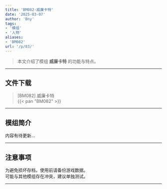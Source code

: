 ```yaml
---
title: 'BM082-威廉卡特'
date: '2025-03-07'
author: 'Bny'
tags:
- '模组'
- '人物'
aliases:
- 'BM082'
url: '/p/83/'
---
```


> 本文介绍了模组 **威廉卡特** 的功能与特点。

---

## 文件下载

> [BM082] 威廉卡特  
{{< pan "BM082" >}}  

---

## 模组简介

>  
内容有待更新...  

---

## 注意事项

>  
为避免损坏存档，使用前请备份游戏数据。  
可能与其他模组存在冲突，建议单独测试。  

---

